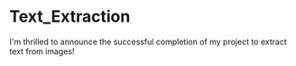 # Text_Extraction
I'm thrilled to announce the successful completion of my project to extract text from images!
